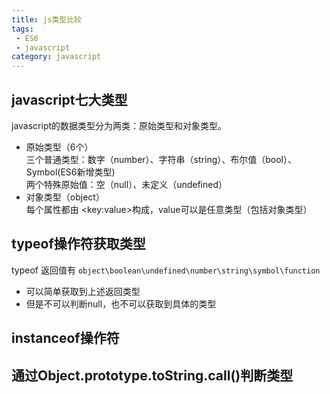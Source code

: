 ```yaml
---
title: js类型比较
tags: 
 - ES6
 - javascript
category: javascript
---
```



<!-- more -->

## javascript七大类型
javascript的数据类型分为两类：原始类型和对象类型。   
- 原始类型（6个）   
  三个普通类型：数字（number）、字符串（string）、布尔值（bool）、Symbol(ES6新增类型)   
  两个特殊原始值：空（null）、未定义（undefined）
- 对象类型（object）   
  每个属性都由 &lt;key:value&gt;构成，value可以是任意类型（包括对象类型）

## typeof操作符获取类型
typeof 返回值有 `object\boolean\undefined\number\string\symbol\function`
 - 可以简单获取到上述返回类型
 - 但是不可以判断null，也不可以获取到具体的类型

## instanceof操作符

## 通过Object.prototype.toString.call()判断类型